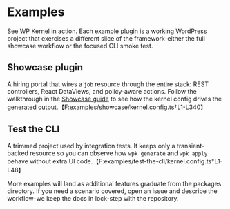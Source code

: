 # Examples

See WP Kernel in action. Each example plugin is a working WordPress project that exercises a different slice of the framework-either the full showcase workflow or the focused CLI smoke test.

## Showcase plugin

A hiring portal that wires a `job` resource through the entire stack: REST controllers, React DataViews, and policy-aware actions. Follow the walkthrough in the [Showcase guide](/examples/showcase) to see how the kernel config drives the generated output.【F:examples/showcase/kernel.config.ts†L1-L340】

## Test the CLI

A trimmed project used by integration tests. It keeps only a transient-backed resource so you can observe how `wpk generate` and `wpk apply` behave without extra UI code.【F:examples/test-the-cli/kernel.config.ts†L1-L48】

More examples will land as additional features graduate from the packages directory. If you need a scenario covered, open an issue and describe the workflow-we keep the docs in lock-step with the repository.
